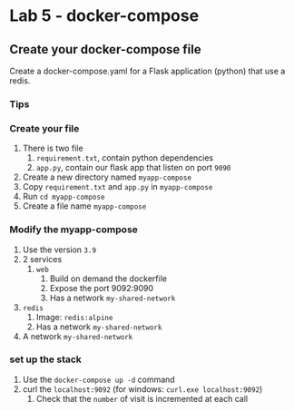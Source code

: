 # Lab 5 - docker-compose

## Create your docker-compose file

Create a docker-compose.yaml for a Flask application (python) that use a redis.

### Tips

### Create your file

1. There is two file 
   1. `requirement.txt`, contain python dependencies 
   2. `app.py`, contain our flask app that listen on port `9090`
2. Create a new directory named `myapp-compose` 
3. Copy `requirement.txt` and `app.py` in `myapp-compose`
4. Run `cd myapp-compose`
5. Create a file name `myapp-compose`

### Modify the myapp-compose

1. Use the version `3.9`
2. 2 services
   1. `web`
      1. Build on demand the dockerfile
      2. Expose the port 9092:9090
      3. Has a network `my-shared-network`
  2. `redis`
     1. Image: `redis:alpine`
     2. Has a network `my-shared-network`
3. A network `my-shared-network`

### set up the stack

1. Use the `docker-compose up -d` command
2. curl the `localhost:9092` (for windows: `curl.exe localhost:9092`)
   1. Check that the `number` of visit is incremented at each call